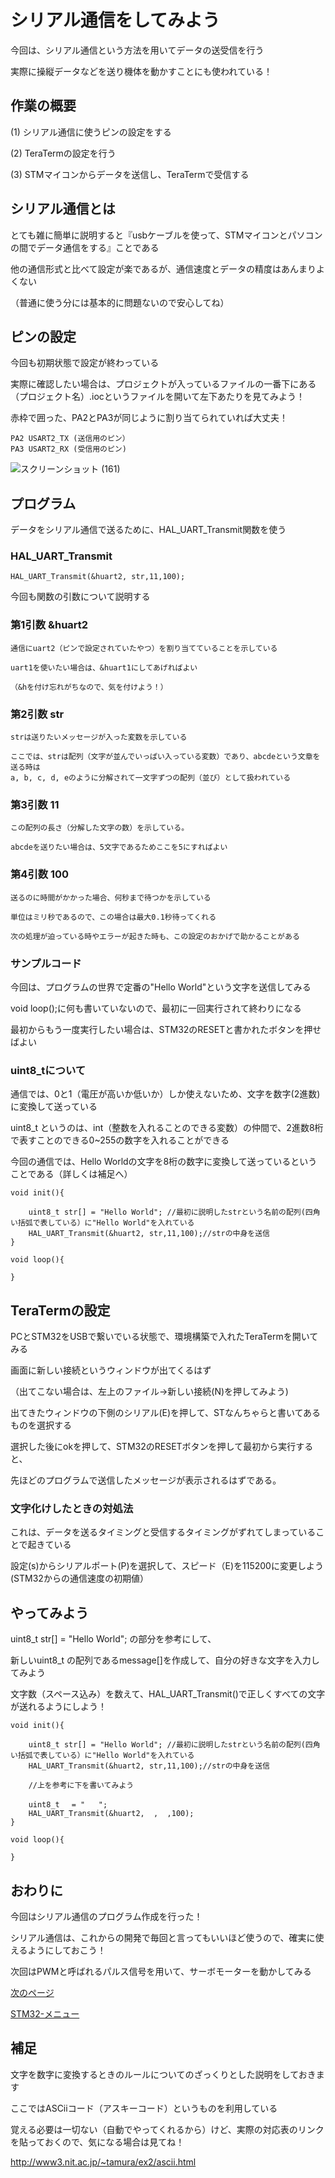 
# シリアル通信をしてみよう

今回は、シリアル通信という方法を用いてデータの送受信を行う

実際に操縦データなどを送り機体を動かすことにも使われている！

## 作業の概要

(1) シリアル通信に使うピンの設定をする

(2) TeraTermの設定を行う

(3) STMマイコンからデータを送信し、TeraTermで受信する

## シリアル通信とは

とても雑に簡単に説明すると『usbケーブルを使って、STMマイコンとパソコンの間でデータ通信をする』ことである

他の通信形式と比べて設定が楽であるが、通信速度とデータの精度はあんまりよくない

（普通に使う分には基本的に問題ないので安心してね）

## ピンの設定

今回も初期状態で設定が終わっている

実際に確認したい場合は、プロジェクトが入っているファイルの一番下にある
（プロジェクト名）.iocというファイルを開いて左下あたりを見てみよう！

赤枠で囲った、PA2とPA3が同じように割り当てられていれば大丈夫！
```
PA2 USART2_TX (送信用のピン）
PA3 USART2_RX (受信用のピン)
```
![スクリーンショット (161)](https://github.com/user-attachments/assets/06d524aa-d26b-4596-ba3d-173e87dc766e)

## プログラム

データをシリアル通信で送るために、HAL_UART_Transmit関数を使う

### HAL_UART_Transmit
```
HAL_UART_Transmit(&huart2, str,11,100);
```
今回も関数の引数について説明する
### 第1引数 &huart2
```
通信にuart2（ピンで設定されていたやつ）を割り当てていることを示している

uart1を使いたい場合は、&huart1にしてあげればよい

（&hを付け忘れがちなので、気を付けよう！）
```
### 第2引数 str
```
strは送りたいメッセージが入った変数を示している

ここでは、strは配列（文字が並んでいっぱい入っている変数）であり、abcdeという文章を送る時は
a, b, c, d, eのように分解されて一文字ずつの配列（並び）として扱われている
```
### 第3引数 11
```
この配列の長さ（分解した文字の数）を示している。

abcdeを送りたい場合は、5文字であるためここを5にすればよい
```
### 第4引数 100
```
送るのに時間がかかった場合、何秒まで待つかを示している

単位はミリ秒であるので、この場合は最大0.1秒待ってくれる

次の処理が迫っている時やエラーが起きた時も、この設定のおかげで助かることがある
```
### サンプルコード

今回は、プログラムの世界で定番の"Hello World"という文字を送信してみる

void loop();に何も書いていないので、最初に一回実行されて終わりになる

最初からもう一度実行したい場合は、STM32のRESETと書かれたボタンを押せばよい


### uint8_tについて

通信では、0と1（電圧が高いか低いか）しか使えないため、文字を数字(2進数)に変換して送っている

uint8_t というのは、int（整数を入れることのできる変数）の仲間で、2進数8桁で表すことのできる0~255の数字を入れることができる

今回の通信では、Hello Worldの文字を8桁の数字に変換して送っているということである（詳しくは補足へ）

```
void init(){

	uint8_t str[] = "Hello World"; //最初に説明したstrという名前の配列(四角い括弧で表している）に"Hello World"を入れている
	HAL_UART_Transmit(&huart2, str,11,100);//strの中身を送信
}

void loop(){
  
}
```

## TeraTermの設定

PCとSTM32をUSBで繋いでいる状態で、環境構築で入れたTeraTermを開いてみる

画面に新しい接続というウィンドウが出てくるはず

（出てこない場合は、左上のファイル→新しい接続(N)を押してみよう)

出てきたウィンドウの下側のシリアル(E)を押して、STなんちゃらと書いてあるものを選択する

選択した後にokを押して、STM32のRESETボタンを押して最初から実行すると、

先ほどのプログラムで送信したメッセージが表示されるはずである。

### 文字化けしたときの対処法

これは、データを送るタイミングと受信するタイミングがずれてしまっていることで起きている

設定(s)からシリアルポート(P)を選択して、スピード（E)を115200に変更しよう(STM32からの通信速度の初期値）

## やってみよう

uint8_t str[] = "Hello World"; の部分を参考にして、

新しいuint8_t の配列であるmessage[]を作成して、自分の好きな文字を入力してみよう

文字数（スペース込み）を数えて、HAL_UART_Transmit()で正しくすべての文字が送れるようにしよう！
```
void init(){

	uint8_t str[] = "Hello World"; //最初に説明したstrという名前の配列(四角い括弧で表している）に"Hello World"を入れている
	HAL_UART_Transmit(&huart2, str,11,100);//strの中身を送信

 	//上を参考に下を書いてみよう

 	uint8_t　 = "   "; 
	HAL_UART_Transmit(&huart2,  ,  ,100);
}

void loop(){

}
```
## おわりに

今回はシリアル通信のプログラム作成を行った！

シリアル通信は、これからの開発で毎回と言ってもいいほど使うので、確実に使えるようにしておこう！

次回はPWMと呼ばれるパルス信号を用いて、サーボモーターを動かしてみる

[次のページ](13_サーボモーター.md)

[STM32-メニュー](index.md)

## 補足

文字を数字に変換するときのルールについてのざっくりとした説明をしておきます

ここではASCiiコード（アスキーコード）というものを利用している

覚える必要は一切ない（自動でやってくれるから）けど、実際の対応表のリンクを貼っておくので、気になる場合は見てね！

http://www3.nit.ac.jp/~tamura/ex2/ascii.html
